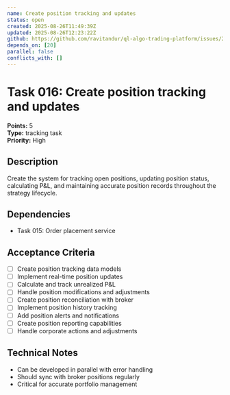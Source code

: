 ```yaml
---
name: Create position tracking and updates
status: open
created: 2025-08-26T11:49:39Z
updated: 2025-08-26T12:23:22Z
github: https://github.com/ravitandur/ql-algo-trading-platform/issues/20
depends_on: [20]
parallel: false
conflicts_with: []
---
```


# Task 016: Create position tracking and updates

**Points:** 5  
**Type:** tracking task  
**Priority:** High

## Description
Create the system for tracking open positions, updating position status, calculating P&L, and maintaining accurate position records throughout the strategy lifecycle.

## Dependencies
- Task 015: Order placement service

## Acceptance Criteria
- [ ] Create position tracking data models
- [ ] Implement real-time position updates
- [ ] Calculate and track unrealized P&L
- [ ] Handle position modifications and adjustments
- [ ] Create position reconciliation with broker
- [ ] Implement position history tracking
- [ ] Add position alerts and notifications
- [ ] Create position reporting capabilities
- [ ] Handle corporate actions and adjustments

## Technical Notes
- Can be developed in parallel with error handling
- Should sync with broker positions regularly
- Critical for accurate portfolio management
